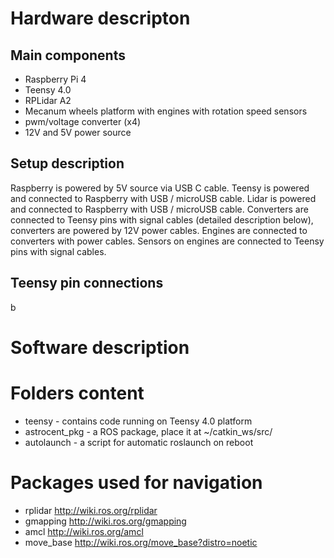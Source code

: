 # Hardware descripton
## Main components
- Raspberry Pi 4
- Teensy 4.0
- RPLidar A2
- Mecanum wheels platform with engines with rotation speed sensors
- pwm/voltage converter (x4)
- 12V and 5V power source

## Setup description
Raspberry is powered by 5V source via USB C cable. Teensy is powered and connected to Raspberry with USB / microUSB cable. Lidar is powered and connected to Raspberry with USB / microUSB cable. Converters are connected to Teensy pins with signal cables (detailed description below), converters are powered by 12V power cables. Engines are connected to converters with power cables. Sensors on engines are connected to Teensy pins with signal cables.

## Teensy pin connections
b

# Software description
## 



# Folders content
- teensy - contains code running on Teensy 4.0 platform
- astrocent_pkg - a ROS package, place it at ~/catkin_ws/src/
- autolaunch - a script for automatic roslaunch on reboot

# Packages used for navigation
- rplidar   http://wiki.ros.org/rplidar
- gmapping  http://wiki.ros.org/gmapping
- amcl   http://wiki.ros.org/amcl
- move_base http://wiki.ros.org/move_base?distro=noetic
